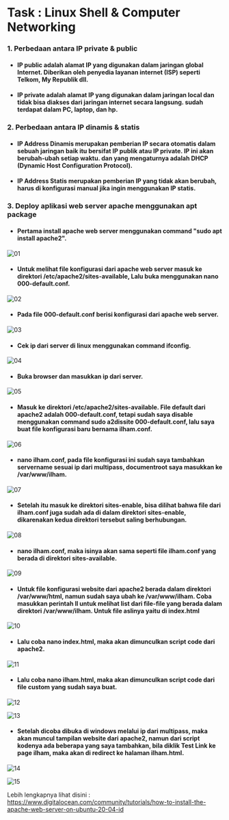 # Task : Linux Shell & Computer Networking


### 1. Perbedaan antara IP private & public

* #### IP public adalah alamat IP yang digunakan dalam jaringan global Internet. Diberikan oleh penyedia layanan internet (ISP) seperti Telkom, My Republik dll.

* #### IP private adalah alamat IP yang digunakan dalam jaringan local dan tidak bisa diakses dari jaringan internet secara langsung. sudah terdapat dalam PC, laptop, dan hp.


### 2. Perbedaan antara IP dinamis & statis

* #### IP Address Dinamis merupakan pemberian IP secara otomatis dalam sebuah jaringan baik itu bersifat IP publik atau IP private. IP ini akan berubah-ubah setiap waktu. dan yang mengaturnya adalah DHCP (Dynamic Host Configuration Protocol).

* #### IP Address Statis merupakan pemberian IP yang tidak akan berubah, harus di konfigurasi manual jika ingin menggunakan IP statis.


### 3. Deploy aplikasi web server apache menggunakan apt package

* #### Pertama install apache web server menggunakan command "sudo apt install apache2".
![01](assets/1.png)

* #### Untuk melihat file konfigurasi dari apache web server masuk ke direktori /etc/apache2/sites-available, Lalu buka menggunakan nano 000-default.conf.
![02](assets/2.png)

* #### Pada file 000-default.conf berisi konfigurasi dari apache web server.
![03](assets/3.png)

* #### Cek ip dari server di linux menggunakan command ifconfig.
![04](assets/4.png)

* #### Buka browser dan masukkan ip dari server.
![05](assets/5.png)

* #### Masuk ke direktori /etc/apache2/sites-available. File default dari apache2 adalah 000-default.conf, tetapi sudah saya disable menggunakan command sudo a2dissite 000-default.conf, lalu saya buat file konfigurasi baru bernama ilham.conf.
![06](assets/6.png)

* #### nano ilham.conf, pada file konfigurasi ini sudah saya tambahkan servername sesuai ip dari multipass, documentroot saya masukkan ke /var/www/ilham.
![07](assets/7.png)

* #### Setelah itu masuk ke direktori sites-enable, bisa dilihat bahwa file dari ilham.conf juga sudah ada di dalam direktori sites-enable, dikarenakan kedua direktori tersebut saling berhubungan.
![08](assets/8.png)

* #### nano ilham.conf, maka isinya akan sama seperti file ilham.conf yang berada di direktori sites-available.
![09](assets/9.png)

* #### Untuk file konfigurasi website dari apache2 berada dalam direktori /var/www/html, namun sudah saya ubah ke /var/www/ilham. Coba masukkan perintah ll untuk melihat list dari file-file yang berada dalam direktori /var/www/ilham. Untuk file aslinya yaitu di index.html
![10](assets/10.png)

* #### Lalu coba nano index.html, maka akan dimunculkan script code dari apache2.
![11](assets/11.png)

* #### Lalu coba nano ilham.html, maka akan dimunculkan script code dari file custom yang sudah saya buat.
![12](assets/12.png)

![13](assets/13.png)

* #### Setelah dicoba dibuka di windows melalui ip dari multipass, maka akan muncul tampilan website dari apache2, namun dari script kodenya ada beberapa yang saya tambahkan, bila diklik Test Link ke page ilham, maka akan di redirect ke halaman ilham.html.
![14](assets/14.png)

![15](assets/15.png)

Lebih lengkapnya lihat disini : https://www.digitalocean.com/community/tutorials/how-to-install-the-apache-web-server-on-ubuntu-20-04-id
